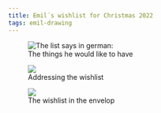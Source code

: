 ```yaml
---
title: Emil´s wishlist for Christmas 2022
tags: emil-drawing
---
```

<figure>
<img src="/img/emil-drawing/IMG_3128.jpg" alt="The list says in german: ">
<figcaption>The things he would like to have</figcaption>
</figure>

<figure>
<img src="/img/emil-drawing/IMG_3127.jpg">
<figcaption>Addressing the wishlist</figcaption>
</figure>

<figure>
<img src="/img/emil-drawing/IMG_3130.jpg">
<figcaption>The wishlist in the envelop</figcaption>
</figure>
